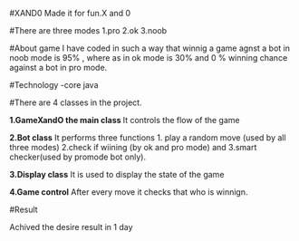 #XAND0
Made it for fun.X and 0

#There are three modes
1.pro
2.ok
3.noob

#About game
I have coded in such a way that winnig a game agnst a bot in noob mode is 95% , where as in ok mode is 30% and 0 % winning chance against a bot in pro mode.

#Technology
-core java


#There are 4 classes in the project.

<strong>1.GameXandO the main class </strong>
      It controls the flow of the game
      
<strong>2.Bot class</strong>
      It performs three functions 1. play a random move (used by all three modes) 2.check if wiining (by ok and pro mode) and 3.smart checker(used by promode bot only).
      
<strong>3.Display class</strong>
      It is used to display the state of the game
      
<strong>4.Game control</strong>
      After every move it checks that who is winnign.
      
#Result

Achived the desire result in 1 day

      


